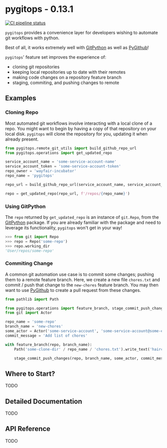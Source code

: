 # pygitops - 0.13.1

[![CI pipeline status](https://github.com/wayfair-incubator/pygitops/workflows/CI/badge.svg?branch=main)][ci]

`pygitops` provides a convenience layer for developers wishing to automate git workflows with python.

Best of all, it works extremely well with [GitPython][gitpython] as well as [PyGithub][pygithub]!

`pygitops`' feature set improves the experience of:

* cloning git repositories
* keeping local repositories up to date with their remotes
* making code changes on a repository feature branch
* staging, commiting, and pushing changes to remote

## Examples

### Cloning Repo

Most automated git workflows involve interacting with a local clone of a repo. You might want to begin by having a copy of that repository on your local disk. `pygitops` will clone the repository for you, updating it when already present.

```python
from pygitops.remote_git_utils import build_github_repo_url
from pygitops.operations import get_updated_repo

service_account_name = 'some-service-account-name'
service_account_token = 'some-service-account-token'
repo_owner = 'wayfair-incubator'
repo_name = 'pygitops'

repo_url = build_github_repo_url(service_account_name, service_account_token, repo_owner, repo_name)

repo = get_updated_repo(repo_url, f'/repos/{repo_name}')
```

### Using GitPython

The `repo` returned by `get_updated_repo` is an instance of `git.Repo`, from the [GitPython][gitpython] package. If you are already familiar with the package and need to leverage its functionality, `pygitops` won't get in your way!

```python
>>> from git import Repo
>>> repo = Repo('some-repo')
>>> repo.working_dir
'User/repos/some-repo'
```

### Commiting Change

A common git automation use case is to commit some changes; pushing them to a remote feature branch. Here, we create a new file `chores.txt` and commit / push that change to the `new-chores` feature branch. You may then want to use [PyGithub][pygithub] to create a pull request from these changes.

```python
from pathlib import Path

from pygitops.operations import feature_branch, stage_commit_push_changes
from git import Actor

repo_name = 'some-repo'
branch_name = 'new-chores'
some_actor = Actor('some-service-account', 'some-service-account@some-enterprise.com')
commit_message = 'Add list of chores'

with feature_branch(repo, branch_name):
    Path('some-clone-dir' / repo_name / 'chores.txt').write_text('haircut\ngroceries\ndishes')

    stage_commit_push_changes(repo, branch_name, some_actor, commit_message)
```

## Where to Start?

TODO

## Detailed Documentation

TODO

## API Reference

TODO

[ci]: https://github.com/wayfair-incubator/pygitops/actions
[gitpython]: https://github.com/gitpython-developers/GitPython
[pygithub]: https://github.com/PyGithub/PyGithub
